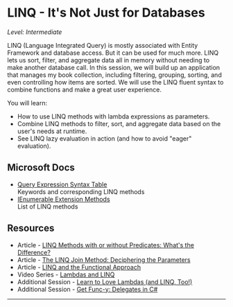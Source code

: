 # LINQ - It's Not Just for Databases  
*Level: Intermediate*  

LINQ (Language Integrated Query) is mostly associated with Entity Framework and database access. But it can be used for much more. LINQ lets us sort, filter, and aggregate data all in memory without needing to make another database call. In this session, we will build up an application that manages my book collection, including filtering, grouping, sorting, and even controlling how items are sorted. We will use the LINQ fluent syntax to combine functions and make a great user experience.

You will learn:

* How to use LINQ methods with lambda expressions as parameters.  
* Combine LINQ methods to filter, sort, and aggregate data based on the user's needs at runtime.  
* See LINQ lazy evaluation in action (and how to avoid "eager" evaluation).  

## Microsoft Docs
* [Query Expression Syntax Table](https://learn.microsoft.com/en-us/dotnet/csharp/programming-guide/concepts/linq/standard-query-operators-overview#query-expression-syntax-table)  
Keywords and corresponding LINQ methods  
* [IEnumerable<T> Extension Methods](https://learn.microsoft.com/en-us/dotnet/api/system.collections.generic.ienumerable-1?view=net-7.0#extension-methods)  
List of LINQ methods  

## Resources
* Article - [LINQ Methods with or without Predicates: What's the Difference?](https://jeremybytes.blogspot.com/2015/02/linq-methods-with-or-without-predicates.html)  
* Article - [The LINQ Join Method: Deciphering the Parameters](https://jeremybytes.blogspot.com/2015/02/the-linq-join-method-deciphering_25.html)  
* Article - [LINQ and the Functional Approach](https://jeremybytes.blogspot.com/2014/02/linq-and-functional-approach.html)  
* Video Series - [Lambdas and LINQ](https://www.youtube.com/playlist?list=PLdbkZkVDyKZU5ZXqp5YP1TS3irQKHZilU)  
* Additional Session - [Learn to Love Lambdas (and LINQ, Too!)](http://www.jeremybytes.com/Demos.aspx#LLL)  
* Additional Session - [Get Func-y: Delegates in C#](http://www.jeremybytes.com/Demos.aspx#GF)  

---
